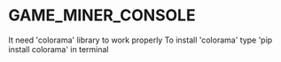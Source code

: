 # GAME_MINER_CONSOLE

It need 'colorama' library to work properly
To install 'colorama' type 'pip install colorama' in terminal
